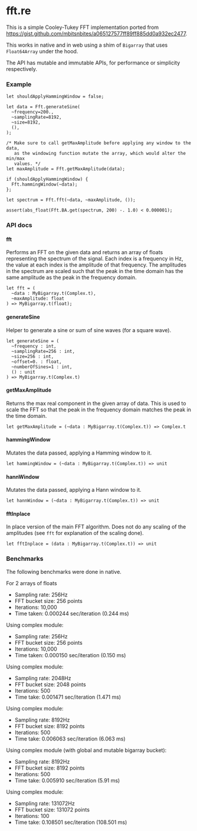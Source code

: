 # fft.re

This is a simple Cooley-Tukey FFT implementation ported from https://gist.github.com/mbitsnbites/a065127577ff89ff885dd0a932ec2477.

This works in native and in web using a shim of `Bigarray` that uses `Float64Array` under the hood.

The API has mutable and immutable APIs, for performance or simplicity respectively.

### Example
```reason
let shouldApplyHammingWindow = false;

let data = Fft.generateSine(
  ~frequency=200.,
  ~samplingRate=8192,
  ~size=8192,
  (),
);

/* Make sure to call getMaxAmplitude before applying any window to the data, 
   as the windowing function mutate the array, which would alter the min/max 
   values. */
let maxAmplitude = Fft.getMaxAmplitude(data);

if (shouldApplyHammingWindow) {
  Fft.hammingWindow(~data);
};

let spectrum = Fft.fft(~data, ~maxAmplitude, ());

assert(abs_float(Fft.BA.get(spectrum, 200) -. 1.0) < 0.000001);
```

### API docs

#### fft
Performs an FFT on the given data and returns an array of floats representing the spectrum of the signal. Each index is a frequency in Hz, the value at each index is the amplitude of that frequency. The amplitudes in the spectrum are scaled such that the peak in the time domain has the same amplitude as the peak in the frequency domain.
```reason
let fft = (
  ~data : MyBigarray.t(Complex.t), 
  ~maxAmplitude: float
) => MyBigarray.t(float);
```

#### generateSine
Helper to generate a sine or sum of sine waves (for a square wave).
```reason
let generateSine = (
  ~frequency : int,
  ~samplingRate=256 : int,
  ~size=256 : int,
  ~offset=0. : float,
  ~numberOfSines=1 : int,
  () : unit
) => MyBigarray.t(Complex.t)
```

#### getMaxAmplitude
Returns the max real component in the given array of data.
This is used to scale the FFT so that the peak in the frequency domain matches the peak in the time domain.
```reason
let getMaxAmplitude = (~data : MyBigarray.t(Complex.t)) => Complex.t
```

#### hammingWindow
Mutates the data passed, applying a Hamming window to it.
```reason
let hammingWindow = (~data : MyBigarray.t(Complex.t)) => unit
```

#### hannWindow
Mutates the data passed, applying a Hann window to it.
```reason
let hannWindow = (~data : MyBigarray.t(Complex.t)) => unit
```

#### fftInplace
In place version of the main FFT algorithm. Does not do any scaling of the amplitudes (see `fft` for explanation of the scaling done).
```reason
let fftInplace = (data : MyBigarray.t(Complex.t)) => unit
```


### Benchmarks
The following benchmarks were done in native.

For 2 arrays of floats
- Sampling rate: 256Hz
- FFT bucket size: 256 points
- Iterations: 10,000
- Time taken: 0.000244 sec/iteration (0.244 ms)

Using complex module:
- Sampling rate: 256Hz
- FFT bucket size: 256 points
- Iterations: 10,000
- Time taken: 0.000150 sec/iteration (0.150 ms)

Using complex module:
- Sampling rate: 2048Hz
- FFT bucket size: 2048 points
- Iterations: 500
- Time take: 0.001471 sec/iteration (1.471 ms)

Using complex module:
- Sampling rate: 8192Hz
- FFT bucket size: 8192 points
- Iterations: 500
- Time take: 0.006063 sec/iteration (6.063 ms)

Using complex module (with global and mutable bigarray bucket):
- Sampling rate: 8192Hz
- FFT bucket size: 8192 points
- Iterations: 500
- Time take: 0.005910 sec/iteration (5.91 ms)

Using complex module:
- Sampling rate: 131072Hz
- FFT bucket size: 131072 points
- Iterations: 100
- Time take: 0.108501 sec/iteration (108.501 ms)
